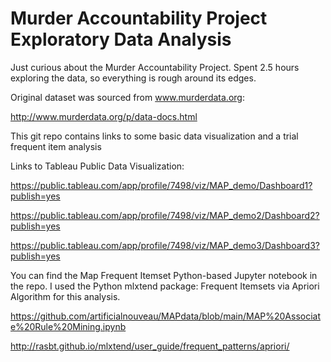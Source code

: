 # Murder Accountability Project Exploratory Data Analysis

Just curious about the Murder Accountability Project. Spent 2.5 hours exploring the data, so everything is rough around its edges.

Original dataset was sourced from www.murderdata.org: 

http://www.murderdata.org/p/data-docs.html

This git repo contains links to some basic data visualization and a trial frequent item analysis

Links to Tableau Public Data Visualization:

https://public.tableau.com/app/profile/7498/viz/MAP_demo/Dashboard1?publish=yes

https://public.tableau.com/app/profile/7498/viz/MAP_demo2/Dashboard2?publish=yes

https://public.tableau.com/app/profile/7498/viz/MAP_demo3/Dashboard3?publish=yes

You can find the Map Frequent Itemset Python-based Jupyter notebook in the repo. I used the Python mlxtend package: Frequent Itemsets via Apriori Algorithm for this analysis. 

https://github.com/artificialnouveau/MAPdata/blob/main/MAP%20Associate%20Rule%20Mining.ipynb

http://rasbt.github.io/mlxtend/user_guide/frequent_patterns/apriori/
